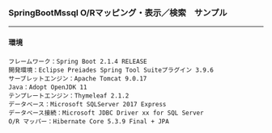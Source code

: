﻿### SpringBootMssql O/Rマッピング・表示／検索　サンプル
___
#### 環境
```
フレームワーク：Spring Boot 2.1.4 RELEASE  
開発環境：Eclipse Preiades Spring Tool Suiteプラグイン 3.9.6  
サーブレットエンジン：Apache Tomcat 9.0.17  
Java：Adopt OpenJDK 11  
テンプレートエンジン：Thymeleaf 2.1.2  
データベース：Microsoft SQLServer 2017 Express  
データベース接続：Microsoft JDBC Driver xx for SQL Server
O/R マッパー：Hibernate Core 5.3.9 Final + JPA  
```